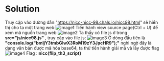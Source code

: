 # Solution

Truy cập vào đường dẫn "https://nicc-nicc-98.chals.io/nicc98.html" sẽ hiển thị cho ta một trang web
![image1](https://live.staticflickr.com/65535/52748620362_85c8d18f5e_c.jpg)
Tiến hành view source page(Ctrl + U) để xem mã nguồn trang web
![image2](https://live.staticflickr.com/65535/52749658563_871894a6ba.jpg)
Ta thấy có file js ở trong **src="js/nicc98.js"** , truy cập vào file js:
![image3](https://live.staticflickr.com/65535/52749580475_6f57d4fc59_c.jpg)
Ở dòng đầu tiên là **"console.log("bmljY3tmbGlwX3RoM19zY3JpcHR9");"** nghi ngờ đây là dạng văn bản được mã hóa base64, ta thử tiến hành giải mã và lấy được flag
![image4](https://live.staticflickr.com/65535/52749424769_017d120636_z.jpg)
Flag : **nicc{flip_th3_script}**
